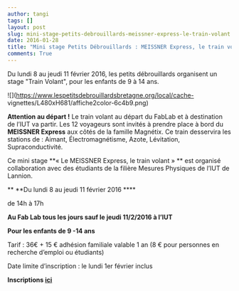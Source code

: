 ```yaml
---
author: tangi
tags: []
layout: post
slug: mini-stage-petits-debrouillards-meissner-express-le-train-volant
date: 2016-01-28
title: "Mini stage Petits Débrouillards : MEISSNER Express, le train volant"
comments: True
---
```

Du lundi 8 au jeudi 11 février 2016, les petits débrouillards organisent un
stage "Train Volant", pour les enfants de 9 à 14 ans.

![](https://www.lespetitsdebrouillardsbretagne.org/local/cache-
vignettes/L480xH681/affiche2color-6c4b9.png)

**Attention au départ !** Le train volant au départ du FabLab et à destination de l’IUT va partir. Les 12 voyageurs sont invités à prendre place à bord du **MEISSNER Express** aux côtés de la famille Magnétix. Ce train desservira les stations de : Aimant, Électromagnétisme, Azote, Lévitation, Supraconductivité.

Ce mini stage **« Le MEISSNER Express, le train volant » ** est organisé
collaboration avec des étudiants de la filière Mesures Physiques de l’IUT de
Lannion.

** **Du lundi 8 au jeudi 11 février 2016 ****

de 14h à 17h

**Au Fab Lab tous les jours sauf le jeudi 11/2/2016 à l’IUT**

**Pour les enfants de 9 -14 ans**

Tarif : 36€ + 15 € adhésion familiale valable 1 an (8 € pour personnes en
recherche d’emploi ou étudiants)

Date limite d’inscription : le lundi 1er février inclus

****Inscriptions [ici](https://www.lespetitsdebrouillardsbretagne.org/Mini-stage-des-vacances-de-fevrier.html)****


